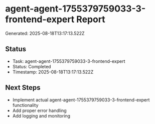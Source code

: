 # agent-agent-1755379759033-3-frontend-expert Report

Generated: 2025-08-18T13:17:13.522Z

## Status
- Task: agent-agent-1755379759033-3-frontend-expert
- Status: Completed
- Timestamp: 2025-08-18T13:17:13.522Z

## Next Steps
- Implement actual agent-agent-1755379759033-3-frontend-expert functionality
- Add proper error handling
- Add logging and monitoring
